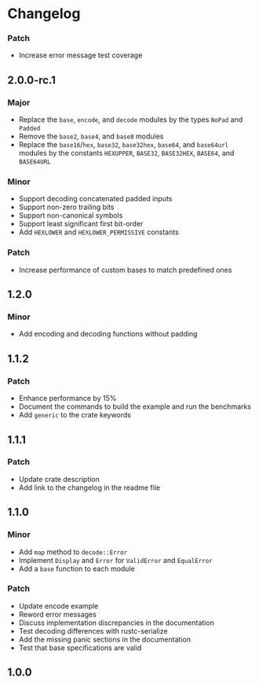 # Changelog

### Patch

- Increase error message test coverage

## 2.0.0-rc.1

### Major

- Replace the `base`, `encode`, and `decode` modules by the types `NoPad` and
  `Padded`
- Remove the `base2`, `base4`, and `base8` modules
- Replace the `base16`/`hex`, `base32`, `base32hex`, `base64`, and `base64url`
  modules by the constants `HEXUPPER`, `BASE32`, `BASE32HEX`, `BASE64`, and
  `BASE64URL`

### Minor

- Support decoding concatenated padded inputs
- Support non-zero trailing bits
- Support non-canonical symbols
- Support least significant first bit-order
- Add `HEXLOWER` and `HEXLOWER_PERMISSIVE` constants

### Patch

- Increase performance of custom bases to match predefined ones

## 1.2.0

### Minor

- Add encoding and decoding functions without padding

## 1.1.2

### Patch

- Enhance performance by 15%
- Document the commands to build the example and run the benchmarks
- Add `generic` to the crate keywords

## 1.1.1

### Patch

- Update crate description
- Add link to the changelog in the readme file

## 1.1.0

### Minor

- Add `map` method to `decode::Error`
- Implement `Display` and `Error` for `ValidError` and `EqualError`
- Add a `base` function to each module

### Patch

- Update encode example
- Reword error messages
- Discuss implementation discrepancies in the documentation
- Test decoding differences with rustc-serialize
- Add the missing panic sections in the documentation
- Test that base specifications are valid

## 1.0.0
